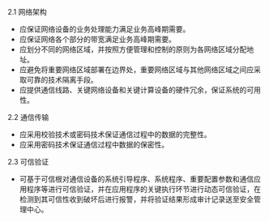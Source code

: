 2.1 网络架构
- 应保证网络设备的业务处理能力满足业务高峰期需要。
- 应保证网络各个部分的带宽满足业务高峰期需要。
- 应划分不同的网络区域，并按照方便管理和控制的原则为各网络区域分配地址。
- 应避免将重要网络区域部署在边界处，重要网络区域与其他网络区域之间应采取可靠的技术隔离手段。
- 应提供通信线路、关键网络设备和关键计算设备的硬件冗余，保证系统的可用性。

2.2 通信传输
- 应采用校验技术或密码技术保证通信过程中的数据的完整性。
- 应采用密码技术保证通信过程中数据的保密性。

2.3 可信验证
- 可基于可信根对通信设备的系统引导程序、系统程序、重要配置参数和通信应用程序等进行可信验证，并在应用程序的关键执行环节进行动态可信验证，在检测到其可信性收到破坏后进行报警，并将验证结果形成审计记录送至安全管理中心。